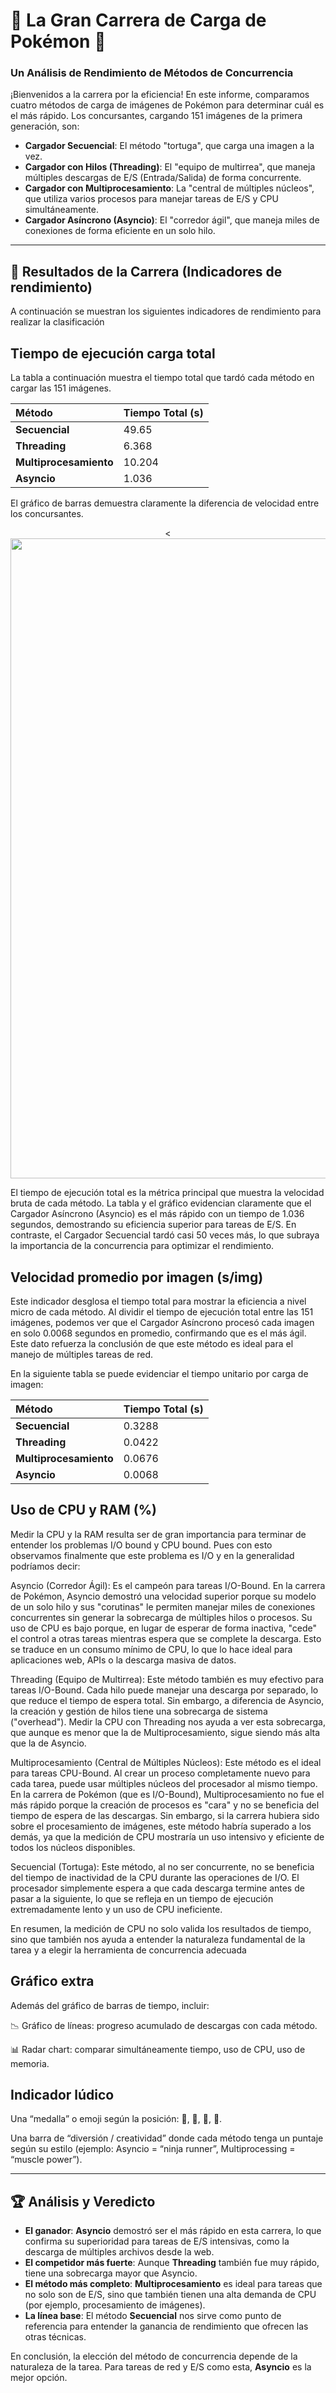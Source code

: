 # 🚀 La Gran Carrera de Carga de Pokémon 🚀

### Un Análisis de Rendimiento de Métodos de Concurrencia

¡Bienvenidos a la carrera por la eficiencia! En este informe, comparamos cuatro métodos de carga de imágenes de Pokémon para determinar cuál es el más rápido. Los concursantes, cargando 151 imágenes de la primera generación, son:

- **Cargador Secuencial**: El método "tortuga", que carga una imagen a la vez.  
- **Cargador con Hilos (Threading)**: El "equipo de multirrea", que maneja múltiples descargas de E/S (Entrada/Salida) de forma concurrente.  
- **Cargador con Multiprocesamiento**: La "central de múltiples núcleos", que utiliza varios procesos para manejar tareas de E/S y CPU simultáneamente.  
- **Cargador Asíncrono (Asyncio)**: El "corredor ágil", que maneja miles de conexiones de forma eficiente en un solo hilo.  

---

## 🏁 Resultados de la Carrera (Indicadores de rendimiento)
A continuación se muestran los siguientes indicadores de rendimiento para realizar la clasificación

## Tiempo de ejecución carga total 
La tabla a continuación muestra el tiempo total que tardó cada método en cargar las 151 imágenes.

| Método                 | Tiempo Total (s) |
| :--------------------- | :--------------- |
| **Secuencial**         | 49.65            |
| **Threading**          | 6.368            |
| **Multiprocesamiento** | 10.204           |
| **Asyncio**            | 1.036            |

El gráfico de barras demuestra claramente la diferencia de velocidad entre los concursantes.
<p align="center">
  <<img width="1536" height="1024" alt="image" src="https://github.com/user-attachments/assets/56e1f31c-926d-441f-b378-a054c7a0f92b" />
</p>

El tiempo de ejecución total es la métrica principal que muestra la velocidad bruta de cada método. La tabla y el gráfico evidencian claramente que el Cargador Asíncrono (Asyncio) es el más rápido con un tiempo de 1.036 segundos, demostrando su eficiencia superior para tareas de E/S. En contraste, el Cargador Secuencial tardó casi 50 veces más, lo que subraya la importancia de la concurrencia para optimizar el rendimiento.

## Velocidad promedio por imagen (s/img)

Este indicador desglosa el tiempo total para mostrar la eficiencia a nivel micro de cada método. Al dividir el tiempo de ejecución total entre las 151 imágenes, podemos ver que el Cargador Asíncrono procesó cada imagen en solo 0.0068 segundos en promedio, confirmando que es el más ágil. Este dato refuerza la conclusión de que este método es ideal para el manejo de múltiples tareas de red.

En la siguiente tabla se puede evidenciar el tiempo unitario por carga de imagen:

| Método                 | Tiempo Total (s) |
| :--------------------- | :--------------- |
| **Secuencial**         | 0.3288           |
| **Threading**          | 0.0422           |
| **Multiprocesamiento** | 0.0676           |
| **Asyncio**            | 0.0068            |

## Uso de CPU y RAM (%)

Medir la CPU y la RAM resulta ser de gran importancia para terminar de entender los problemas I/O bound y CPU bound. Pues con esto observamos finalmente que este problema es I/O y en la generalidad podríamos decir:

Asyncio (Corredor Ágil): Es el campeón para tareas I/O-Bound. En la carrera de Pokémon, Asyncio demostró una velocidad superior porque su modelo de un solo hilo y sus "corutinas" le permiten manejar miles de conexiones concurrentes sin generar la sobrecarga de múltiples hilos o procesos. Su uso de CPU es bajo porque, en lugar de esperar de forma inactiva, "cede" el control a otras tareas mientras espera que se complete la descarga. Esto se traduce en un consumo mínimo de CPU, lo que lo hace ideal para aplicaciones web, APIs o la descarga masiva de datos.

Threading (Equipo de Multirrea): Este método también es muy efectivo para tareas I/O-Bound. Cada hilo puede manejar una descarga por separado, lo que reduce el tiempo de espera total. Sin embargo, a diferencia de Asyncio, la creación y gestión de hilos tiene una sobrecarga de sistema ("overhead"). Medir la CPU con Threading nos ayuda a ver esta sobrecarga, que aunque es menor que la de Multiprocesamiento, sigue siendo más alta que la de Asyncio.

Multiprocesamiento (Central de Múltiples Núcleos): Este método es el ideal para tareas CPU-Bound. Al crear un proceso completamente nuevo para cada tarea, puede usar múltiples núcleos del procesador al mismo tiempo. En la carrera de Pokémon (que es I/O-Bound), Multiprocesamiento no fue el más rápido porque la creación de procesos es "cara" y no se beneficia del tiempo de espera de las descargas. Sin embargo, si la carrera hubiera sido sobre el procesamiento de imágenes, este método habría superado a los demás, ya que la medición de CPU mostraría un uso intensivo y eficiente de todos los núcleos disponibles.

Secuencial (Tortuga): Este método, al no ser concurrente, no se beneficia del tiempo de inactividad de la CPU durante las operaciones de I/O. El procesador simplemente espera a que cada descarga termine antes de pasar a la siguiente, lo que se refleja en un tiempo de ejecución extremadamente lento y un uso de CPU ineficiente.

En resumen, la medición de CPU no solo valida los resultados de tiempo, sino que también nos ayuda a entender la naturaleza fundamental de la tarea y a elegir la herramienta de concurrencia adecuada

## Gráfico extra

Además del gráfico de barras de tiempo, incluir:

📉 Gráfico de líneas: progreso acumulado de descargas con cada método.

📊 Radar chart: comparar simultáneamente tiempo, uso de CPU, uso de memoria.



## Indicador lúdico

Una “medalla” o emoji según la posición: 🥇, 🥈, 🥉, 🐢.

Una barra de “diversión / creatividad” donde cada método tenga un puntaje según su estilo (ejemplo: Asyncio = “ninja runner”, Multiprocessing = “muscle power”).

---

## 🏆 Análisis y Veredicto

- **El ganador**: **Asyncio** demostró ser el más rápido en esta carrera, lo que confirma su superioridad para tareas de E/S intensivas, como la descarga de múltiples archivos desde la web.  
- **El competidor más fuerte**: Aunque **Threading** también fue muy rápido, tiene una sobrecarga mayor que Asyncio.  
- **El método más completo**: **Multiprocesamiento** es ideal para tareas que no solo son de E/S, sino que también tienen una alta demanda de CPU (por ejemplo, procesamiento de imágenes).  
- **La línea base**: El método **Secuencial** nos sirve como punto de referencia para entender la ganancia de rendimiento que ofrecen las otras técnicas.  

En conclusión, la elección del método de concurrencia depende de la naturaleza de la tarea. Para tareas de red y E/S como esta, **Asyncio** es la mejor opción.
